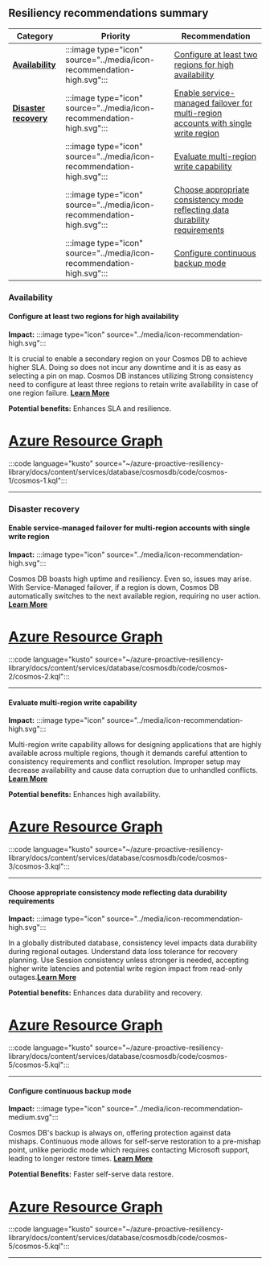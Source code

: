## Resiliency recommendations summary

| Category | Priority |Recommendation |
|---------------|--------|---|
| [**Availability**](#availability) |:::image type="icon" source="../media/icon-recommendation-high.svg":::| [Configure at least two regions for high availability](#configure-at-least-two-regions-for-high-availability)|
| [**Disaster recovery**](#disaster-recovery) |:::image type="icon" source="../media/icon-recommendation-high.svg":::| [Enable service-managed failover for multi-region accounts with single write region](#enable-service-managed-failover-for-multi-region-accounts-with-single-write-region)|
||:::image type="icon" source="../media/icon-recommendation-high.svg":::| [Evaluate multi-region write capability](#evaluate-multi-region-write-capability)|
|| :::image type="icon" source="../media/icon-recommendation-high.svg"::: | [Choose appropriate consistency mode reflecting data durability requirements](#choose-appropriate-consistency-mode-reflecting-data-durability-requirements)|
||:::image type="icon" source="../media/icon-recommendation-high.svg":::| [Configure continuous backup mode](#configure-continuous-backup-mode)|

### Availability

#### **Configure at least two regions for high availability**

**Impact:** :::image type="icon" source="../media/icon-recommendation-high.svg":::

It is crucial to enable a secondary region on your Cosmos DB to achieve higher SLA. Doing so does not incur any downtime and it is as easy as selecting a pin on map. Cosmos DB instances utilizing Strong consistency need to configure at least three regions to retain write availability in case of one region failure. **[Learn More](https://learn.microsoft.com/)**

**Potential benefits:** Enhances SLA and resilience.

# [Azure Resource Graph](#tab/graph)

:::code language="kusto" source="~/azure-proactive-resiliency-library/docs/content/services/database/cosmosdb/code/cosmos-1/cosmos-1.kql":::

----

### Disaster recovery

#### **Enable service-managed failover for multi-region accounts with single write region**

**Impact:** :::image type="icon" source="../media/icon-recommendation-high.svg":::

Cosmos DB boasts high uptime and resiliency. Even so, issues may arise. With Service-Managed failover, if a region is down, Cosmos DB automatically switches to the next available region, requiring no user action. **[Learn More](https://learn.microsoft.com/)**

# [Azure Resource Graph](#tab/graph)

:::code language="kusto" source="~/azure-proactive-resiliency-library/docs/content/services/database/cosmosdb/code/cosmos-2/cosmos-2.kql":::

----

#### **Evaluate multi-region write capability**

**Impact:** :::image type="icon" source="../media/icon-recommendation-high.svg":::

Multi-region write capability allows for designing applications that are highly available across multiple regions, though it demands careful attention to consistency requirements and conflict resolution. Improper setup may decrease availability and cause data corruption due to unhandled conflicts. **[Learn More](https://learn.microsoft.com/)**

**Potential benefits:** Enhances high availability.

# [Azure Resource Graph](#tab/graph)

:::code language="kusto" source="~/azure-proactive-resiliency-library/docs/content/services/database/cosmosdb/code/cosmos-3/cosmos-3.kql":::

----

#### **Choose appropriate consistency mode reflecting data durability requirements**

**Impact:** :::image type="icon" source="../media/icon-recommendation-high.svg":::

In a globally distributed database, consistency level impacts data durability during regional outages. Understand data loss tolerance for recovery planning. Use Session consistency unless stronger is needed, accepting higher write latencies and potential write region impact from read-only outages.**[Learn More](https://learn.microsoft.com/)**

**Potential benefits:** Enhances data durability and recovery.

# [Azure Resource Graph](#tab/graph)

:::code language="kusto" source="~/azure-proactive-resiliency-library/docs/content/services/database/cosmosdb/code/cosmos-5/cosmos-5.kql":::

----

#### **Configure continuous backup mode**

**Impact:** :::image type="icon" source="../media/icon-recommendation-medium.svg":::

Cosmos DB's backup is always on, offering protection against data mishaps. Continuous mode allows for self-serve restoration to a pre-mishap point, unlike periodic mode which requires contacting Microsoft support, leading to longer restore times. **[Learn More](https://learn.microsoft.com/)**

**Potential Benefits:** Faster self-serve data restore.

# [Azure Resource Graph](#tab/graph)

:::code language="kusto" source="~/azure-proactive-resiliency-library/docs/content/services/database/cosmosdb/code/cosmos-5/cosmos-5.kql":::

----
